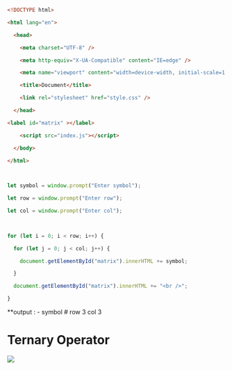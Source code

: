 

```html
<!DOCTYPE html>

<html lang="en">

  <head>

    <meta charset="UTF-8" />

    <meta http-equiv="X-UA-Compatible" content="IE=edge" />

    <meta name="viewport" content="width=device-width, initial-scale=1.0" />

    <title>Document</title>

    <link rel="stylesheet" href="style.css" />

  </head>

<label id="matrix" ></label>

    <script src="index.js"></script>

  </body>

</html>
```


```js
  

let symbol = window.prompt("Enter symbol");

let row = window.prompt("Enter row");

let col = window.prompt("Enter col");

  

for (let i = 0; i < row; i++) {

  for (let j = 0; j < col; j++) {

    document.getElementById("matrix").innerHTML += symbol;

  }

  document.getElementById("matrix").innerHTML += "<br />";

}
```

**output : -
symbol # row 3 col 3

###  
###  
###





# Ternary Operator

![](https://i.imgur.com/1QPyABI.png)


